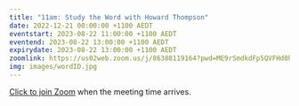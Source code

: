 ```yaml
---
title: "11am: Study the Word with Howard Thompson"
date: 2022-12-21 00:00:00 +1100 AEDT
eventstart: 2023-08-22 11:00:00 +1100 AEDT
eventend: 2023-08-22 13:00:00 +1100 AEDT
expirydate: 2023-08-22 13:00:00 +1100 AEDT
zoomlink: https://us02web.zoom.us/j/86388119164?pwd=ME9rSmdkdFp5QVFHd0hIbDZmNXhRQT09
img: images/wordID.jpg
---
```


[Click to join Zoom](https://us02web.zoom.us/j/86388119164?pwd=ME9rSmdkdFp5QVFHd0hIbDZmNXhRQT09) when the meeting time arrives.